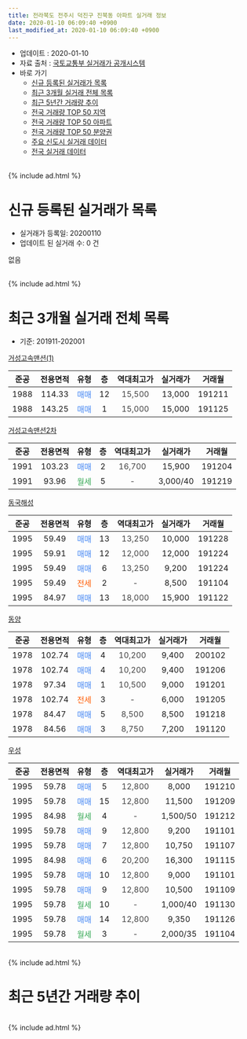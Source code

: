 ```yaml
---
title: 전라북도 전주시 덕진구 진북동 아파트 실거래 정보
date: 2020-01-10 06:09:40 +0900
last_modified_at: 2020-01-10 06:09:40 +0900
---
```


* 업데이트 : 2020-01-10
* 자료 출처 : [국토교통부 실거래가 공개시스템](http://rt.molit.go.kr)
* 바로 가기
    * [신규 등록된 실거래가 목록](#신규-등록된-실거래가-목록)
    * [최근 3개월 실거래 전체 목록](#최근-3개월-실거래-전체-목록)
    * [최근 5년간 거래량 추이](#최근-5년간-거래량-추이)
    * [전국 거래량 TOP 50 지역](https://inasie.github.io/apt-trade-info/최근-3개월-전국에서-가장-거래가-많이-발생한-지역)
    * [전국 거래량 TOP 50 아파트](https://inasie.github.io/apt-trade-info/최근-3개월-전국에서-가장-거래가-많이-발생한-아파트)
    * [전국 거래량 TOP 50 분양권](https://inasie.github.io/apt-trade-info/최근-3개월-전국에서-가장-거래가-많이-발생한-분양권)
    * [주요 신도시 실거래 데이터](https://inasie.github.io/apt-trade-info/주요-신도시)
    * [전국 실거래 데이터](https://inasie.github.io/apt-trade-info/전국)
<br>
{% include ad.html %}
<br>

# 신규 등록된 실거래가 목록
* 실거래가 등록일: 20200110
* 업데이트 된 실거래 수: 0 건

없음

<br>
{% include ad.html %}
<br>

# 최근 3개월 실거래 전체 목록
* 기준: 201911-202001


[거성고속맨션(1)](https://search.naver.com/search.naver?query=%EC%A0%84%EB%9D%BC%EB%B6%81%EB%8F%84+%EC%A0%84%EC%A3%BC%EC%8B%9C+%EB%8D%95%EC%A7%84%EA%B5%AC+%EC%A7%84%EB%B6%81%EB%8F%99+%EA%B1%B0%EC%84%B1%EA%B3%A0%EC%86%8D%EB%A7%A8%EC%85%98%281%29)

|준공|전용면적|유형|층|역대최고가|실거래가|거래월|
|:---:|:---:|:---:|:---:|:---:|:---:|:---:|
|1988|114.33|<span style="color:#4285f3">매매</span>|12|<span style="color:#444444">15,500</span>|13,000|191211|
|1988|143.25|<span style="color:#4285f3">매매</span>|1|<span style="color:#444444">15,000</span>|15,000|191125|

[거성고속맨션2차](https://search.naver.com/search.naver?query=%EC%A0%84%EB%9D%BC%EB%B6%81%EB%8F%84+%EC%A0%84%EC%A3%BC%EC%8B%9C+%EB%8D%95%EC%A7%84%EA%B5%AC+%EC%A7%84%EB%B6%81%EB%8F%99+%EA%B1%B0%EC%84%B1%EA%B3%A0%EC%86%8D%EB%A7%A8%EC%85%982%EC%B0%A8)

|준공|전용면적|유형|층|역대최고가|실거래가|거래월|
|:---:|:---:|:---:|:---:|:---:|:---:|:---:|
|1991|103.23|<span style="color:#4285f3">매매</span>|2|<span style="color:#444444">16,700</span>|15,900|191204|
|1991|93.96|<span style="color:#34a853">월세</span>|5|<span style="color:#444444">-</span>|3,000/40|191219|

[동국해성](https://search.naver.com/search.naver?query=%EC%A0%84%EB%9D%BC%EB%B6%81%EB%8F%84+%EC%A0%84%EC%A3%BC%EC%8B%9C+%EB%8D%95%EC%A7%84%EA%B5%AC+%EC%A7%84%EB%B6%81%EB%8F%99+%EB%8F%99%EA%B5%AD%ED%95%B4%EC%84%B1)

|준공|전용면적|유형|층|역대최고가|실거래가|거래월|
|:---:|:---:|:---:|:---:|:---:|:---:|:---:|
|1995|59.49|<span style="color:#4285f3">매매</span>|13|<span style="color:#444444">13,250</span>|10,000|191228|
|1995|59.91|<span style="color:#4285f3">매매</span>|12|<span style="color:#444444">12,000</span>|12,000|191224|
|1995|59.49|<span style="color:#4285f3">매매</span>|6|<span style="color:#444444">13,250</span>|9,200|191224|
|1995|59.49|<span style="color:#ff5a00">전세</span>|2|<span style="color:#444444">-</span>|8,500|191104|
|1995|84.97|<span style="color:#4285f3">매매</span>|13|<span style="color:#444444">18,000</span>|15,900|191122|

[동양](https://search.naver.com/search.naver?query=%EC%A0%84%EB%9D%BC%EB%B6%81%EB%8F%84+%EC%A0%84%EC%A3%BC%EC%8B%9C+%EB%8D%95%EC%A7%84%EA%B5%AC+%EC%A7%84%EB%B6%81%EB%8F%99+%EB%8F%99%EC%96%91)

|준공|전용면적|유형|층|역대최고가|실거래가|거래월|
|:---:|:---:|:---:|:---:|:---:|:---:|:---:|
|1978|102.74|<span style="color:#4285f3">매매</span>|4|<span style="color:#444444">10,200</span>|9,400|200102|
|1978|102.74|<span style="color:#4285f3">매매</span>|4|<span style="color:#444444">10,200</span>|9,400|191206|
|1978|97.34|<span style="color:#4285f3">매매</span>|1|<span style="color:#444444">10,500</span>|9,000|191201|
|1978|102.74|<span style="color:#ff5a00">전세</span>|3|<span style="color:#444444">-</span>|6,000|191205|
|1978|84.47|<span style="color:#4285f3">매매</span>|5|<span style="color:#444444">8,500</span>|8,500|191218|
|1978|84.56|<span style="color:#4285f3">매매</span>|3|<span style="color:#444444">8,750</span>|7,200|191120|

[우성](https://search.naver.com/search.naver?query=%EC%A0%84%EB%9D%BC%EB%B6%81%EB%8F%84+%EC%A0%84%EC%A3%BC%EC%8B%9C+%EB%8D%95%EC%A7%84%EA%B5%AC+%EC%A7%84%EB%B6%81%EB%8F%99+%EC%9A%B0%EC%84%B1)

|준공|전용면적|유형|층|역대최고가|실거래가|거래월|
|:---:|:---:|:---:|:---:|:---:|:---:|:---:|
|1995|59.78|<span style="color:#4285f3">매매</span>|5|<span style="color:#444444">12,800</span>|8,000|191210|
|1995|59.78|<span style="color:#4285f3">매매</span>|15|<span style="color:#444444">12,800</span>|11,500|191209|
|1995|84.98|<span style="color:#34a853">월세</span>|4|<span style="color:#444444">-</span>|1,500/50|191212|
|1995|59.78|<span style="color:#4285f3">매매</span>|9|<span style="color:#444444">12,800</span>|9,200|191101|
|1995|59.78|<span style="color:#4285f3">매매</span>|7|<span style="color:#444444">12,800</span>|10,750|191107|
|1995|84.98|<span style="color:#4285f3">매매</span>|6|<span style="color:#444444">20,200</span>|16,300|191115|
|1995|59.78|<span style="color:#4285f3">매매</span>|10|<span style="color:#444444">12,800</span>|9,000|191101|
|1995|59.78|<span style="color:#4285f3">매매</span>|9|<span style="color:#444444">12,800</span>|10,500|191109|
|1995|59.78|<span style="color:#34a853">월세</span>|10|<span style="color:#444444">-</span>|1,000/40|191130|
|1995|59.78|<span style="color:#4285f3">매매</span>|14|<span style="color:#444444">12,800</span>|9,350|191126|
|1995|59.78|<span style="color:#34a853">월세</span>|3|<span style="color:#444444">-</span>|2,000/35|191104|


<br>
{% include ad.html %}
<br>

# 최근 5년간 거래량 추이


<div style="width:100%;">
    <canvas id="deal_progress" height="200"></canvas>
</div>

<script>
new Chart(document.getElementById("deal_progress"), {
    type: 'line',
    data: {
        labels: ['201501','201502','201503','201504','201505','201506','201507','201508','201509','201510','201511','201512','201601','201602','201603','201604','201605','201606','201607','201608','201609','201610','201611','201612','201701','201702','201703','201704','201705','201706','201707','201708','201709','201710','201711','201712','201801','201802','201803','201804','201805','201806','201807','201808','201809','201810','201811','201812','201901','201902','201903','201904','201905','201906','201907','201908','201909','201910','201911','201912','202001'],
        datasets: [{
            label: '매매',
            pointRadius: 1,
            data: [12, 10, 17, 26, 21, 11, 16, 19, 12, 14, 17, 11, 15, 12, 27, 16, 14, 15, 13, 11, 21, 31, 12, 10, 15, 19, 18, 20, 13, 16, 14, 15, 10, 10, 19, 11, 19, 17, 23, 13, 11, 8, 11, 13, 15, 8, 8, 5, 8, 9, 15, 5, 7, 15, 10, 2, 13, 8, 9, 10, 1],
            borderColor: "rgba(255, 201, 14, 1)",
            backgroundColor: "rgba(255, 201, 14, 0.5)",
            fill: false,
            lineTension: 0
        },{
            label: '전월세',
            pointRadius: 1,
            data: [11, 8, 5, 6, 3, 5, 9, 5, 8, 2, 3, 6, 8, 7, 4, 5, 6, 5, 5, 0, 4, 4, 7, 3, 2, 7, 6, 2, 7, 3, 5, 3, 3, 3, 5, 2, 5, 3, 6, 9, 7, 2, 9, 6, 4, 4, 1, 2, 6, 5, 7, 1, 3, 6, 3, 3, 4, 4, 3, 3, 0],
            borderColor: "rgba(0, 141, 185, 1)",
            backgroundColor: "rgba(0, 141, 185, 0.5)",
            fill: false,
            lineTension: 0
        }
        ]
    },
    options: {
        responsive: true,
        title: {
            display: false
        },
        tooltips: {
            mode: 'index',
            intersect: false
        },
        hover: {
            mode: 'nearest',
            intersect: true
        },
        scales: {
            xAxes: [{
                display: true,
                scaleLabel: {
                    display: true,
                    labelString: '년/월'
                }
            }],
            yAxes: [{
                display: true,
                ticks: {
                    suggestedMin: 0,
                },
                scaleLabel: {
                    display: true,
                    labelString: '실거래 수'
                }
            }]
        }
    }
});

</script>


<br>
{% include ad.html %}
<br>

